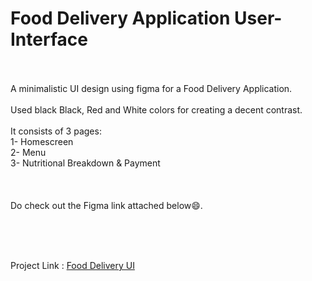 # Food Delivery Application User-Interface
<br><br>
A minimalistic UI design using figma for a Food Delivery Application.<br><br>
Used black Black, Red and White colors for creating a decent contrast.<br><br>
It consists of 3 pages:<br>
1- Homescreen<br>
2- Menu<br>
3- Nutritional Breakdown & Payment<br><br>
<br><br>
Do check out the Figma link attached below😄. 

<br><br><br>

Project Link : <a href="https://www.figma.com/file/PzrqhLcX3P6DmF3wgiFijh/Food?node-id=0%3A1">Food Delivery UI</a>
